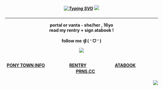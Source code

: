 

<h5 align="center">
<a href="https://git.io/typing-svg"><img src="https://readme-typing-svg.demolab.com?font=Playfair+Display&size=14&pause=2000&color=03C5C3&center=true&vCenter=true&multiline=true&width=399&lines=I+BEG+TO+SERVE%2C+YOUR+WISH+IS+MY+LAW;NOW+CLOSE+THOSE+EYES+AND+LET+ME+LOVE+YOU+TO+DEATH" alt="Typing SVG" /></a>



<img src="https://images2.imgbox.com/72/7b/IPSftkq4_o.png"/>
</h5>  
<h4 align="center">
  
***
portal or vanta - she/her , 16yo
<br>read my rentry + sign atabook !</br>
<br>follow me ദ്ദി ( ᵔ ᗜ ᵔ )</br>

<p><img src="https://files.catbox.moe/w9aze9.png"></p>

<br><b>[PONY TOWN INFO](https://rentry.co/angelofdarkness)ㅤㅤㅤㅤ ㅤㅤ[RENTRY](https://rentry.co/captainanchor)ㅤㅤㅤㅤ ㅤㅤㅤ[ATABOOK](https://portal.atabook.org/)ㅤㅤㅤㅤ ㅤㅤㅤ[PRNS.CC](https://pronouns.cc/@anchor)</b></br>

</h4> 

<h4 align="right">
  <img src="https://komarev.com/ghpvc/?username=10shadows&color=03d1cf&style=plastic&label=SINNERS">
</h4>




